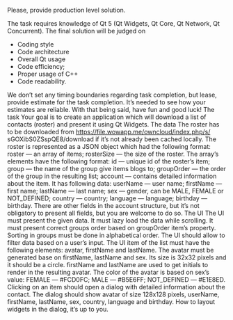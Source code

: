 Please, provide production level solution.

The task requires knowledge of Qt 5 (Qt Widgets, Qt Core, Qt Network, Qt Concurrent).
The final solution will be judged on

* Coding style
* Code architecture
* Overall Qt usage
* Code efficiency;
* Proper usage of C++
* Code readability.

We don’t set any timing boundaries regarding task completion, but lease, provide
estimate for the task completion. It’s needed to see how your estimates are reliable.
With that being said, have fun and good luck!
The task
Your goal is to create an application which will download a list of contacts (roster) and
present it using Qt Widgets.
The data
The roster has to be downloaded from https://file.wowapp.me/owncloud/index.php/s/
sGOXibS0ZSspQE8/download if it’s not already been cached locally.
The roster is represented as a JSON object which had the following format:
roster — an array of items;
rosterSize — the size of the roster.
The array’s elements have the following format:
id — unique id of the roster’s item;
group — the name of the group give items blogs to;
groupOrder — the order of the group in the resulting list;
account — contains detailed information about the item. It has following data:
userName — user name;
firstName — first name;
lastName — last name;
sex — gender, can be MALE, FEMALE or NOT_DEFINED;
country — country;
language — language;
birthday — birthday.
There are other fields in the account structure, but it’s not obligatory to present all
fields, but you are welcome to do so.
The UI
The UI must present the given data. It must lazy load the data while scrolling. It must
present correct groups order based on groupOrder item’s property. Sorting in groups
must be done in alphabetical order. The UI should allow to filter data based on a user’s
input.
The UI item of the list must have the following elements: avatar, firstName and
lastName.
The avatar must be generated base on firstName, lastName and sex. Its size is 32x32
pixels and it should be a circle. firstName and lastName are used to get initials to
render in the resulting avatar. The color of the avatar is based on sex’s value:
FEMALE — #FCD0FC;
MALE — #B5E6FF;
NOT_DEFINED — #E1E8ED.
Clicking on an item should open a dialog with detailed information about the contact.
The dialog should show avatar of size 128x128 pixels, userName, firstName,
lastName, sex, country, language and birthday. How to layout widgets in the dialog,
it’s up to you.
